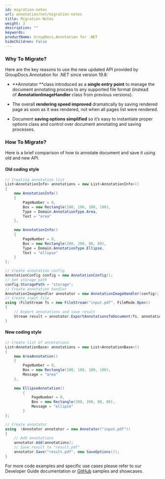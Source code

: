 ```yaml
---
id: migration-notes
url: annotation/net/migration-notes
title: Migration Notes
weight: 3
description: ""
keywords: 
productName: GroupDocs.Annotation for .NET
hideChildren: False
---
```

### Why To Migrate?

Here are the key reasons to use the new updated API provided by GroupDocs.Annotation for .NET since version 19.8:

*   **Annotator **class introduced as a **single entry point** to manage the document annotating process to any supported file format (instead of **AnnotationImageHandler** class from previous versions).
    
*   The overall **rendering speed improved** dramatically by saving rendered page as soon as it was rendered, not when all pages list were rendered.
    
*   Document **saving options simplified** so it’s easy to instantiate proper options class and control over document annotating and saving processes.
    

### How To Migrate?

Here is a brief comparison of how to annotate document and save it using old and new API.

#### Old coding style

```csharp
// Creating annotation list
List<AnnotationInfo> annotations = new List<AnnotationInfo>()
{
    new AnnotationInfo()
    {
        PageNumber = 0,
        Box = new Rectangle(100, 100, 100, 100),
        Type = Domain.AnnotationType.Area,
        Text = "area"
    },
                
    new AnnotationInfo()
    {
        PageNumber = 0,
        Box = new Rectangle(200, 200, 80, 80),
        Type = Domain.AnnotationType.Ellipse,
        Text = "ellipse"
    }
};

// Create annotation config
AnnotationConfig config = new AnnotationConfig();
// Set storage path
config.StoragePath = "storage";
// Create annotation handler
AnnotationImageHandler annotator = new AnnotationImageHandler(config);
// Create input file
using (FileStream fs = new FileStream("input.pdf", FileMode.Open))
{
    // Export annotations and save result
    Stream result = annotator.ExportAnnotationsToDocument(fs, annotations);
}
```

#### New coding style

```csharp
// Create list of annotations
List<AnnotationBase> annotations = new List<AnnotationBase>()
{
    new AreaAnnotation()
    {
        PageNumber = 0,
        Box = new Rectangle(100, 100, 100, 100),
        Message = "area"
    },
                
    new EllipseAnnotation()
        {
            PageNumber = 0,
            Box = new Rectangle(200, 200, 80, 80),
            Message = "ellipse"
        }
};

// Create annotator
using  (Annotator annotator = new Annotator("input.pdf"))
{
    // Add annotations
    annotator.Add(annotations);
    // Save result to "result.pdf"
    annotator.Save("result.pdf", new SaveOptions());
}
```

  
For more code examples and specific use cases please refer to our Developer Guide documentation or [GitHub](https://github.com/groupdocs-annotation/GroupDocs.Annotation-for-.NET) samples and showcases.
